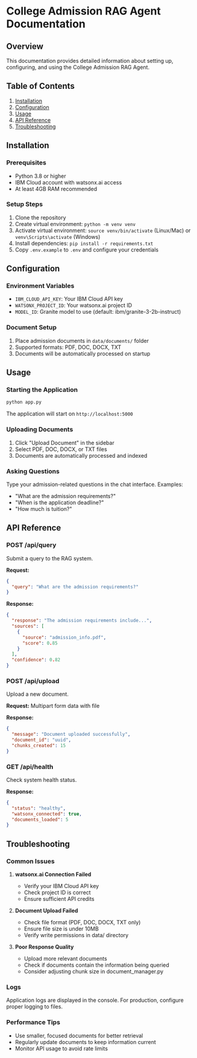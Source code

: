 # College Admission RAG Agent Documentation

## Overview
This documentation provides detailed information about setting up, configuring, and using the College Admission RAG Agent.

## Table of Contents
1. [Installation](#installation)
2. [Configuration](#configuration)
3. [Usage](#usage)
4. [API Reference](#api-reference)
5. [Troubleshooting](#troubleshooting)

## Installation

### Prerequisites
- Python 3.8 or higher
- IBM Cloud account with watsonx.ai access
- At least 4GB RAM recommended

### Setup Steps
1. Clone the repository
2. Create virtual environment: `python -m venv venv`
3. Activate virtual environment: `source venv/bin/activate` (Linux/Mac) or `venv\Scripts\activate` (Windows)
4. Install dependencies: `pip install -r requirements.txt`
5. Copy `.env.example` to `.env` and configure your credentials

## Configuration

### Environment Variables
- `IBM_CLOUD_API_KEY`: Your IBM Cloud API key
- `WATSONX_PROJECT_ID`: Your watsonx.ai project ID
- `MODEL_ID`: Granite model to use (default: ibm/granite-3-2b-instruct)

### Document Setup
1. Place admission documents in `data/documents/` folder
2. Supported formats: PDF, DOC, DOCX, TXT
3. Documents will be automatically processed on startup

## Usage

### Starting the Application
```bash
python app.py
```

The application will start on `http://localhost:5000`

### Uploading Documents
1. Click "Upload Document" in the sidebar
2. Select PDF, DOC, DOCX, or TXT files
3. Documents are automatically processed and indexed

### Asking Questions
Type your admission-related questions in the chat interface. Examples:
- "What are the admission requirements?"
- "When is the application deadline?"
- "How much is tuition?"

## API Reference

### POST /api/query
Submit a query to the RAG system.

**Request:**
```json
{
  "query": "What are the admission requirements?"
}
```

**Response:**
```json
{
  "response": "The admission requirements include...",
  "sources": [
    {
      "source": "admission_info.pdf",
      "score": 0.85
    }
  ],
  "confidence": 0.82
}
```

### POST /api/upload
Upload a new document.

**Request:** Multipart form data with file

**Response:**
```json
{
  "message": "Document uploaded successfully",
  "document_id": "uuid",
  "chunks_created": 15
}
```

### GET /api/health
Check system health status.

**Response:**
```json
{
  "status": "healthy",
  "watsonx_connected": true,
  "documents_loaded": 5
}
```

## Troubleshooting

### Common Issues

1. **watsonx.ai Connection Failed**
   - Verify your IBM Cloud API key
   - Check project ID is correct
   - Ensure sufficient API credits

2. **Document Upload Failed**
   - Check file format (PDF, DOC, DOCX, TXT only)
   - Ensure file size is under 10MB
   - Verify write permissions in data/ directory

3. **Poor Response Quality**
   - Upload more relevant documents
   - Check if documents contain the information being queried
   - Consider adjusting chunk size in document_manager.py

### Logs
Application logs are displayed in the console. For production, configure proper logging to files.

### Performance Tips
- Use smaller, focused documents for better retrieval
- Regularly update documents to keep information current
- Monitor API usage to avoid rate limits
